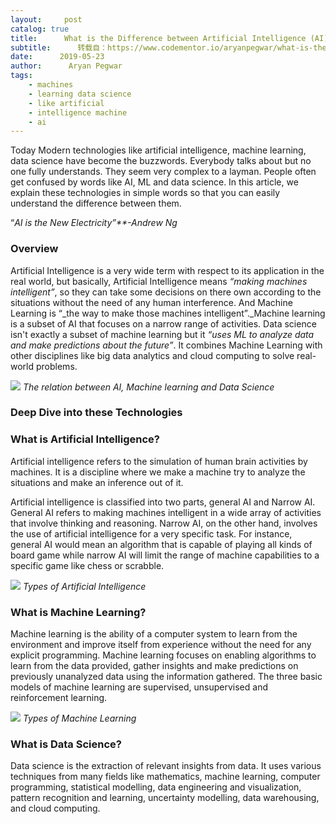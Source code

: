 ```yaml
---
layout:     post
catalog: true
title:      What is the Difference between Artificial Intelligence (AI), Machine Learning (ML) and Data Science
subtitle:      转载自：https://www.codementor.io/aryanpegwar/what-is-the-difference-between-artificial-intelligence-ai-machine-learning-ml-and-data-science-v8im1f2tw
date:      2019-05-23
author:      Aryan Pegwar
tags:
    - machines
    - learning data science
    - like artificial
    - intelligence machine
    - ai
---
```


Today Modern technologies like artificial intelligence, machine learning, data science have become the buzzwords. Everybody talks about but no one fully understands. They seem very complex to a layman. People often get confused by words like AI, ML and data science. In this article, we explain these technologies in simple words so that you can easily understand the difference between them.

“*AI is the New Electricity”**-Andrew Ng*

###  Overview

Artificial Intelligence is a very wide term with respect to its application in the real world, but basically, Artificial Intelligence means *“making machines intelligent”*, so they can take some decisions on there own according to the situations without the need of any human interference. And Machine Learning is “_the way to make those machines intelligent”._Machine learning is a subset of AI that focuses on a narrow range of activities. Data science isn't exactly a subset of machine learning but it *“uses ML to analyze data and make predictions about the future”*. It combines Machine Learning with other disciplines like big data analytics and cloud computing to solve real-world problems.

![](https://cdn-images-1.medium.com/max/1600/1*cUqgv_krvF7kpbzDdLoY4Q.png)
*The relation between AI, Machine learning and Data Science*

###  Deep Dive into these Technologies

###  What is Artificial Intelligence?

Artificial intelligence refers to the simulation of human brain activities by machines. It is a discipline where we make a machine try to analyze the situations and make an inference out of it.

Artificial intelligence is classified into two parts, general AI and Narrow AI. General AI refers to making machines intelligent in a wide array of activities that involve thinking and reasoning. Narrow AI, on the other hand, involves the use of artificial intelligence for a very specific task. For instance, general AI would mean an algorithm that is capable of playing all kinds of board game while narrow AI will limit the range of machine capabilities to a specific game like chess or scrabble.

![](https://cdn-images-1.medium.com/max/1600/0*LJtdzhWLhvl3VwaJ)
*Types of Artificial Intelligence*

###  What is Machine Learning?

Machine learning is the ability of a computer system to learn from the environment and improve itself from experience without the need for any explicit programming. Machine learning focuses on enabling algorithms to learn from the data provided, gather insights and make predictions on previously unanalyzed data using the information gathered. The three basic models of machine learning are supervised, unsupervised and reinforcement learning.

![](https://cdn-images-1.medium.com/max/1600/0*PmSBySDaU_MxT0cC)
*Types of Machine Learning*

###  What is Data Science?

Data science is the extraction of relevant insights from data. It uses various techniques from many fields like mathematics, machine learning, computer programming, statistical modelling, data engineering and visualization, pattern recognition and learning, uncertainty modelling, data warehousing, and cloud computing.
